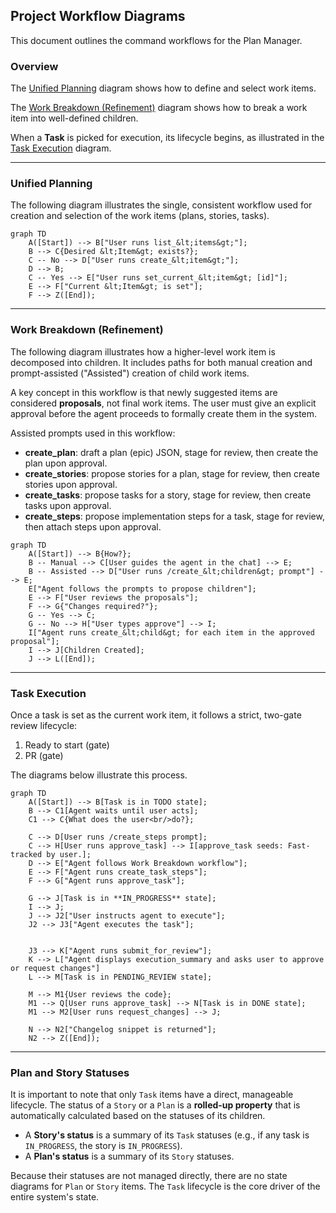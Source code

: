 ## Project Workflow Diagrams

This document outlines the command workflows for the Plan Manager.

### Overview

The [Unified Planning](#unified-planning) diagram shows how to define and select work items. 

The [Work Breakdown (Refinement)](#work-breakdown-refinement) diagram shows how to break a work item into well-defined children.

When a **Task** is picked for execution, its lifecycle begins, as illustrated in the [Task Execution](#task-execution) diagram.

---

### Unified Planning

The following diagram illustrates the single, consistent workflow used for creation and selection of the work items (plans, stories, tasks).

```mermaid
graph TD
    A([Start]) --> B["User runs list_&lt;items&gt;"];
    B --> C{Desired &lt;Item&gt; exists?};
    C -- No --> D["User runs create_&lt;item&gt;"];
    D --> B;
    C -- Yes --> E["User runs set_current_&lt;item&gt; [id]"];
    E --> F["Current &lt;Item&gt; is set"];
    F --> Z([End]);
```

---

### Work Breakdown (Refinement)

The following diagram illustrates how a higher-level work item is decomposed into children. It includes paths for both manual creation and prompt-assisted ("Assisted") creation of child work items.

A key concept in this workflow is that newly suggested items are considered **proposals**, not final work items. The user must give an explicit approval before the agent proceeds to formally create them in the system. 

Assisted prompts used in this workflow:
- **create_plan**: draft a plan (epic) JSON, stage for review, then create the plan upon approval.
- **create_stories**: propose stories for a plan, stage for review, then create stories upon approval.
- **create_tasks**: propose tasks for a story, stage for review, then create tasks upon approval.
- **create_steps**: propose implementation steps for a task, stage for review, then attach steps upon approval.

```mermaid
graph TD
    A([Start]) --> B{How?};
    B -- Manual --> C[User guides the agent in the chat] --> E;
    B -- Assisted --> D["User runs /create_&lt;children&gt; prompt"] --> E;
    E["Agent follows the prompts to propose children"];
    E --> F["User reviews the proposals"];
    F --> G{"Changes required?"};
    G -- Yes --> C;
    G -- No --> H["User types approve"] --> I;
    I["Agent runs create_&lt;child&gt; for each item in the approved proposal"];
    I --> J[Children Created];
    J --> L([End]);
```

---

### Task Execution

Once a task is set as the current work item, it follows a strict, two-gate review lifecycle:
1. Ready to start (gate)
2. PR (gate)

The diagrams below illustrate this process.

```mermaid
graph TD
    A([Start]) --> B[Task is in TODO state];
    B --> C1[Agent waits until user acts];
    C1 --> C{What does the user<br/>do?};
    
    C --> D[User runs /create_steps prompt];
    C --> H[User runs approve_task] --> I[approve_task seeds: Fast-tracked by user.];
    D --> E["Agent follows Work Breakdown workflow"];
    E --> F["Agent runs create_task_steps"];
    F --> G["Agent runs approve_task"];
        
    G --> J[Task is in **IN_PROGRESS** state];
    I --> J;
    J --> J2["User instructs agent to execute"];
    J2 --> J3["Agent executes the task"];

    
    J3 --> K["Agent runs submit_for_review"];
    K --> L["Agent displays execution_summary and asks user to approve or request changes"]
    L --> M[Task is in PENDING_REVIEW state];
    
    M --> M1{User reviews the code};
    M1 --> Q[User runs approve_task] --> N[Task is in DONE state];
    M1 --> M2[User runs request_changes] --> J;
    
    N --> N2["Changelog snippet is returned"];
    N2 --> Z([End]);

```

---

### Plan and Story Statuses

It is important to note that only `Task` items have a direct, manageable lifecycle. The status of a `Story` or a `Plan` is a **rolled-up property** that is automatically calculated based on the statuses of its children.

-   A **Story's status** is a summary of its `Task` statuses (e.g., if any task is `IN_PROGRESS`, the story is `IN_PROGRESS`).
-   A **Plan's status** is a summary of its `Story` statuses.

Because their statuses are not managed directly, there are no state diagrams for `Plan` or `Story` items. The `Task` lifecycle is the core driver of the entire system's state.
